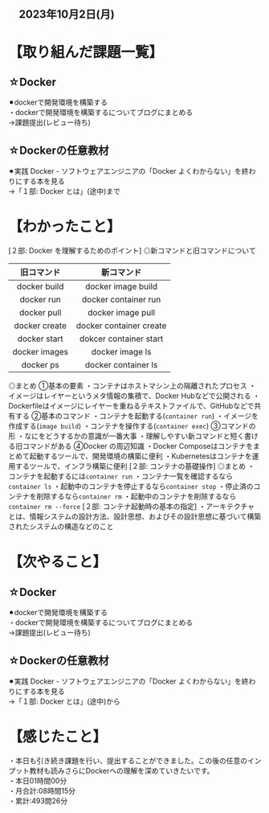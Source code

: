 ## 　2023年10月2日(月)
# 【取り組んだ課題一覧】
## ☆Docker
⚫︎dockerで開発環境を構築する<br>
・dockerで開発環境を構築するについてブログにまとめる<br>
→課題提出(レビュー待ち)<br>
## ☆Dockerの任意教材
⚫︎実践 Docker - ソフトウェアエンジニアの「Docker よくわからない」を終わりにする本を見る<br>
→「１部: Docker とは」(途中)まで<br>
# 【わかったこと】
[２部: Docker を理解するためのポイント]
◎新コマンドと旧コマンドについて

| 旧コマンド | 新コマンド |
|:------------:|:------------:|
| docker build | docker image build |
| docker run | docker container run |
| docker pull | docker image pull |
| docker create | docker container create |
| docker start | dokcer container start |
| docker images | docker image ls |
| docker ps | docker container ls |

◎まとめ
①基本の要素
・コンテナはホストマシン上の隔離されたプロセス
・イメージはレイヤーというメタ情報の集積で、Docker Hubなどで公開される
・Dockerfileはイメージにレイヤーを重ねるテキストファイルで、GitHubなどで共有する
②基本のコマンド
・コンテナを起動する(`container run`)
・イメージを作成する(`image build`)
・コンテナを操作する(`container exec`)
③コマンドの形
・なにをどうするかの意識が一番大事
・理解しやすい新コマンドと短く書ける旧コマンドがある
④Docker の周辺知識
・Docker Composeはコンテナをまとめて起動するツールで、開発環境の構築に便利
・Kubernetesはコンテナを運用するツールで、インフラ構築に便利
[２部: コンテナの基礎操作]
◎まとめ
・コンテナを起動するには`container run`
・コンテナ一覧を確認するなら`container ls`
・起動中のコンテナを停止するなら`container stop`
・停止済のコンテナを削除するなら`container rm`
・起動中のコンテナを削除するなら`container rm --force`
[２部: コンテナ起動時の基本の指定]
・アーキテクチャとは、情報システムの設計方法、設計思想、およびその設計思想に基づいて構築されたシステムの構造などのこと

# 【次やること】
## ☆Docker
⚫︎dockerで開発環境を構築する<br>
・dockerで開発環境を構築するについてブログにまとめる<br>
→課題提出(レビュー待ち)<br>
## ☆Dockerの任意教材
⚫︎実践 Docker - ソフトウェアエンジニアの「Docker よくわからない」を終わりにする本を見る<br>
→「１部: Docker とは」(途中)から<br>
# 【感じたこと】
・本日も引き続き課題を行い、提出することができました。この後の任意のインプット教材も読みさらにDockerへの理解を深めていきたいです。<br>
・本日01時間00分<br>
・月合計:08時間15分<br>
・累計:493間26分<br>
